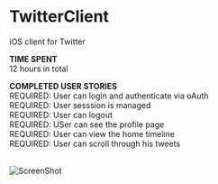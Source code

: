 TwitterClient
=============

iOS client for Twitter

<b>TIME SPENT</b><br> 
12 hours in total<br>

<b>COMPLETED USER STORIES</b><br>
REQUIRED: User can login and authenticate via oAuth <br>
REQUIRED: User sesssion is managed<br>
REQUIRED: User can logout <br>
REQUIRED: USer can see the profile page <br>
REQUIRED: User can view the home timeline <br>
REQUIRED: User can scroll through his tweets <br>
<br>

![ScreenShot](https://raw.github.com/priyankaavj/TwitterClient/master/twitter.gif)
